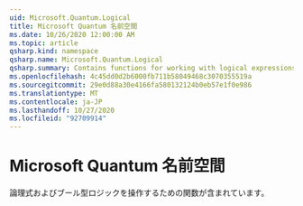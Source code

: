 ```yaml
---
uid: Microsoft.Quantum.Logical
title: Microsoft Quantum 名前空間
ms.date: 10/26/2020 12:00:00 AM
ms.topic: article
qsharp.kind: namespace
qsharp.name: Microsoft.Quantum.Logical
qsharp.summary: Contains functions for working with logical expressions and Boolean logic.
ms.openlocfilehash: 4c45dd0d2b6000fb711b58049468c3070355519a
ms.sourcegitcommit: 29e0d88a30e4166fa580132124b0eb57e1f0e986
ms.translationtype: MT
ms.contentlocale: ja-JP
ms.lasthandoff: 10/27/2020
ms.locfileid: "92709914"
---
```

# <a name="microsoftquantumlogical-namespace"></a>Microsoft Quantum 名前空間

論理式およびブール型ロジックを操作するための関数が含まれています。

